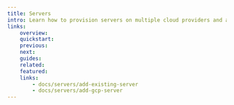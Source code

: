 ```yaml
---
title: Servers
intro: Learn how to provision servers on multiple cloud providers and also how to connect existing servers to Devopness.
links:
    overview:
    quickstart:
    previous:
    next:
    guides:
    related:
    featured:
    links:
        - docs/servers/add-existing-server
        - docs/servers/add-gcp-server
---
```

